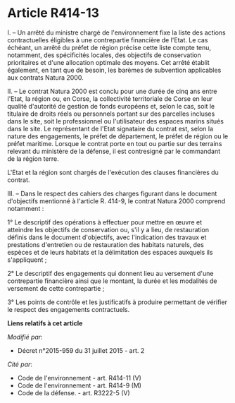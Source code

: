 # Article R414-13

I. – Un arrêté du ministre chargé de l'environnement fixe la liste des actions contractuelles éligibles à une contrepartie
financière de l'Etat. Le cas échéant, un arrêté du préfet de région précise cette liste compte tenu, notamment, des
spécificités locales, des objectifs de conservation prioritaires et d'une allocation optimale des moyens. Cet arrêté établit
également, en tant que de besoin, les barèmes de subvention applicables aux contrats Natura 2000.

II. – Le contrat Natura 2000 est conclu pour une durée de cinq ans entre l'Etat, la région ou, en Corse, la collectivité
territoriale de Corse en leur qualité d'autorité de gestion de fonds européens et, selon le cas, soit le titulaire de droits
réels ou personnels portant sur des parcelles incluses dans le site, soit le professionnel ou l'utilisateur des espaces
marins situés dans le site. Le représentant de l'Etat signataire du contrat est, selon la nature des engagements, le préfet
de département, le préfet de région ou le préfet maritime. Lorsque le contrat porte en tout ou partie sur des terrains
relevant du ministère de la défense, il est contresigné par le commandant de la région terre.

L'Etat et la région sont chargés de l'exécution des clauses financières du contrat.

III. – Dans le respect des cahiers des charges figurant dans le document d'objectifs mentionné à l'article R. 414-9, le
contrat Natura 2000 comprend notamment :

1° Le descriptif des opérations à effectuer pour mettre en œuvre et atteindre les objectifs de conservation ou, s'il y a
lieu, de restauration définis dans le document d'objectifs, avec l'indication des travaux et prestations d'entretien ou de
restauration des habitats naturels, des espèces et de leurs habitats et la délimitation des espaces auxquels ils
s'appliquent ;

2° Le descriptif des engagements qui donnent lieu au versement d'une contrepartie financière ainsi que le montant, la durée
et les modalités de versement de cette contrepartie ;

3° Les points de contrôle et les justificatifs à produire permettant de vérifier le respect des engagements contractuels.

**Liens relatifs à cet article**

_Modifié par_:

  - Décret n°2015-959 du 31 juillet 2015 - art. 2

_Cité par_:

  - Code de l'environnement - art. R414-11 (V)
  - Code de l'environnement - art. R414-9 (M)
  - Code de la défense. - art. R3222-5 (V)
